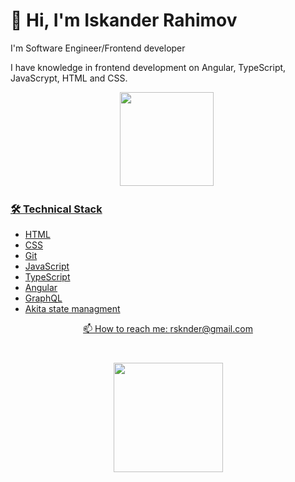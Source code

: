 # 👋 Hi, I'm Iskander Rahimov 
<p>I'm Software Engineer/Frontend developer</p> 
<p>I have knowledge in frontend development on Angular, TypeScript, JavaScrypt, HTML and CSS.</p>
<p align='center'>
   <a href="https://github-readme-stats.vercel.app/api?username=rsknder&show_icons=true&count_private=true"><img
           height=150
           src="https://github-readme-stats.vercel.app/api?username=rsknder&show_icons=true&count_private=true"/></a>
   <a href="https://github.com/rsknder/github-readme-stats"><img height=150
</p>

<p align='center'>

### 🛠 Technical Stack

*   HTML
*   CSS
*   Git
*   JavaScript
*   TypeScript      
*   Angular
*   GraphQL
*   Akita state managment


    
   <p align='center'>
   📫 How to reach me: <a href='mailto:rsknder@gmail.com'>rsknder@gmail.com</a>
</p>

<div align="center" style="margin: 40px 0">
       <img width="175px" src="https://komarev.com/ghpvc/?username=rsknder3&color=DE002D">
</div>
